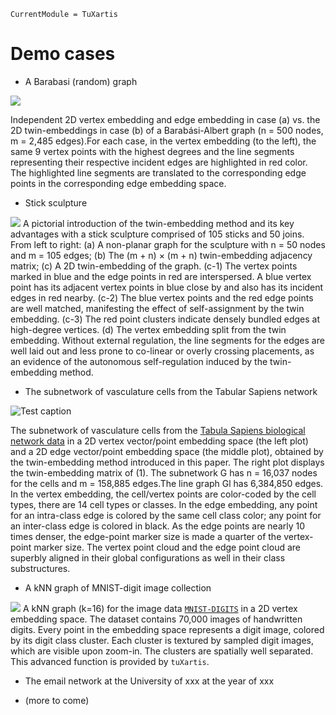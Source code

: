 ```@meta
CurrentModule = TuXartis
```

# Demo cases

+ A Barabasi (random) graph
  
![](img/ba-twin-comparison.png)

Independent 2D vertex embedding and edge embedding in case (a) vs. the 2D twin-embeddings in case (b) of a Barabási-Albert graph (n = 500 nodes, m = 2,485 edges).For each case, in the vertex embedding (to the left), the same 9 vertex points with the highest degrees and the line segments representing their respective incident edges are highlighted in red color. The highlighted line segments are translated to the corresponding edge points in the corresponding edge embedding space.

+ Stick sculpture 

![](img/stick-twin-comparison.png)
A pictorial introduction of the twin-embedding method and its key advantages with a stick sculpture comprised of 105 sticks and 50 joins. From left to right: (a) A non-planar graph for the sculpture with n = 50 nodes and m = 105 edges; (b) The (m + n) × (m + n) twin-embedding adjacency matrix; (c) A 2D twin-embedding of the graph. (c-1) The vertex points marked in blue and the edge points in red are interspersed. A blue vertex point has its adjacent vertex points in blue close by and also has its incident edges in red nearby. (c-2) The blue vertex points and the red edge points are well matched, manifesting the effect of self-assignment by the twin embedding. (c-3) The red point clusters indicate densely bundled edges at high-degree vertices. (d) The vertex embedding split from the twin embedding. Without external regulation, the line segments for the edges are well laid out and less prone to co-linear or overly crossing placements, as an evidence of the autonomous self-regulation induced by the twin-embedding method.

* The subnetwork of vasculature cells from the Tabular Sapiens network
  
![Test caption](img/tabula-twin.png) 

The subnetwork of vasculature cells from the [Tabula Sapiens biological network data](https://www.science.org/doi/10.1126/science.abl4896) in a 2D vertex vector/point embedding space (the left plot) and a 2D edge vector/point embedding space (the middle plot), obtained by the twin-embedding method introduced in this paper. The right plot displays the twin-embedding matrix of (1). The subnetwork G has n = 16,037 nodes for the cells and m = 158,885 edges.The line graph Gl has 6,384,850 edges. In the vertex embedding, the cell/vertex points are color-coded by the cell types, there are 14 cell types or classes. In the edge embedding, any point for an intra-class edge is colored by the same cell class color; any point for an inter-class edge is colored in black. As the edge points are nearly 10 times denser, the edge-point marker size is made a quarter of the vertex-point marker size. The vertex point cloud and the edge point cloud are superbly aligned in their global configurations as well in their class substructures.

+ A kNN graph of MNIST-digit image collection
  
![](img/mnist-embedding.png)
A kNN graph (k=16) for the image data [`MNIST-DIGITS`](http://yann.lecun.com/exdb/mnist/) in a 2D vertex embedding space. The dataset contains 70,000 images of handwritten digits. Every point in the embedding space represents a digit image, colored by its digit class cluster. Each cluster is textured by sampled digit images, which are visible upon zoom-in. The clusters are spatially well separated. This advanced function is provided by `tuXartis`.

+ The email network at the University of xxx at the year of xxx

+ (more to come)

  
